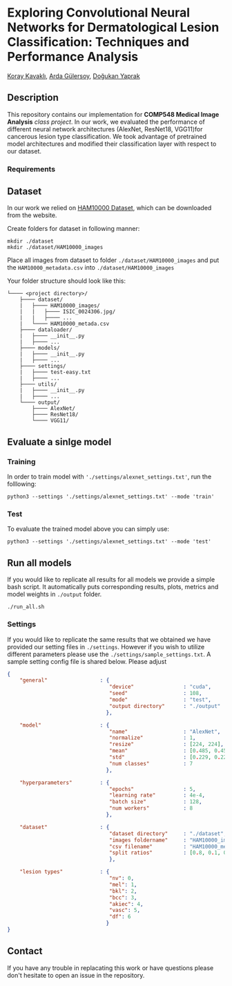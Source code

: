 # Exploring Convolutional Neural Networks for Dermatological Lesion Classification: Techniques and Performance Analysis

[Koray Kavaklı](https://scholar.google.com.tr/citations?user=rn6XtO4AAAAJ&hl=en&oi=ao/),
[Arda Gülersoy](https://scholar.google.com/citations?user=Q7ImQTkAAAAJ&hl=en/),
[Doğukan Yaprak](https://scholar.google.com/citations?user=7HMgSzoAAAAJ&hl=en&oi=ao/)


## Description
This repository contains our implementation for **COMP548 Medical Image Analysis** *class project*. 
In our work, we evaluated the performance of different neural network architectures (AlexNet, ResNet18, VGG11)for cancerous lesion type classification.
We took advantage of pretrained model architectures and modified their classification layer with respect to our dataset.

### Requirements

## Dataset
In our work we relied on [HAM10000 Dataset](https://www.kaggle.com/datasets/kmader/skin-cancer-mnist-ham10000/), which can be downloaded from the website. 

Create folders for dataset in following manner:
```
mkdir ./dataset
mkdir ./dataset/HAM10000_images
```
Place all images from dataset to folder `./dataset/HAM10000_images` and 
put the `HAM10000_metadata.csv` into `./dataset/HAM10000_images`

Your folder structure should look like this:
```
└──── <project directory>/
    ├──── dataset/
    |   ├──── HAM10000_images/
    |   |   ├──── ISIC_0024306.jpg/
    |   |   ├──── ...
    |   └──── HAM10000_metada.csv
    ├──── dataloader/
    |   ├──── __init__.py
    |   ├──── ...
    ├──── models/
    |   ├──── __init__.py
    |   ├──── ...
    ├──── settings/
    |   ├──── test-easy.txt
    |   ├──── ...
    ├──── utils/
    |   ├──── __init__.py
    |   ├──── ...
    └──── output/
        ├──── AlexNet/
        ├──── ResNet18/
        └──── VGG11/
```
## Evaluate a sinlge model

### Training
In order to train model with `'./settings/alexnet_settings.txt'`, run the folllowing:

```shell
python3 --settings './settings/alexnet_settings.txt' --mode 'train'
```

### Test
To evaluate the trained model above you can simply use:

```shell
python3 --settings './settings/alexnet_settings.txt' --mode 'test'
```

## Run all models
If you would like to replicate all results for all models we provide a simple bash script. 
It automatically puts corresponding results, plots, metrics and model weights in `./output` folder.

```shell
./run_all.sh
```

### Settings
If you would like to replicate the same results that we obtained we have provided our setting files in `./settings`. 
However if you wish to utilize different parameters please use the `./settings/sample_settings.txt`. 
A sample setting config file is shared below. Please adjust  

```json
{
    "general"                 : {
                                 "device"                : "cuda",
                                 "seed"                  : 108,
                                 "mode"                  : "test",
                                 "output directory"      : "./output"
                                },

    "model"                   : {
                                 "name"                  : "AlexNet",
                                 "normalize"             : 1,
                                 "resize"                : [224, 224],
                                 "mean"                  : [0.485, 0.456, 0.406],
                                 "std"                   : [0.229, 0.224, 0.225],
                                 "num classes"           : 7
                                },

    "hyperparameters"         : {
                                 "epochs"                : 5,
                                 "learning rate"         : 4e-4,
                                 "batch size"            : 128,
                                 "num workers"           : 8
                                },

    "dataset"                 : {
                                 "dataset directory"     : "./dataset",
                                 "images foldername"     : "HAM10000_images",
                                 "csv filename"          : "HAM10000_metadata.csv",
                                 "split ratios"          : [0.8, 0.1, 0.1]
                                 },

    "lesion types"            : {
                                 "nv": 0,
                                 "mel": 1,
                                 "bkl": 2,
                                 "bcc": 3,
                                 "akiec": 4,
                                 "vasc": 5,
                                 "df": 6
                                }
}

```

## Contact
If you have any trouble in replacating this work or have questions please don't hesitate to open an issue in the repository. 




